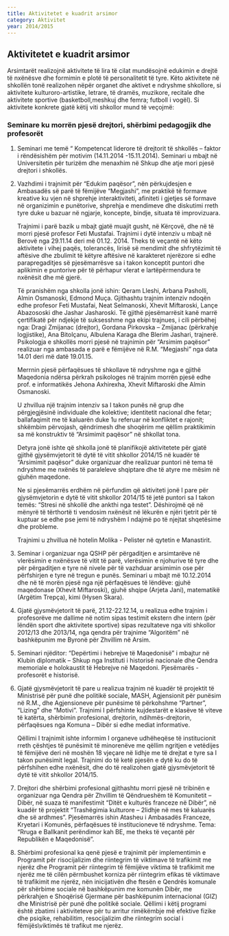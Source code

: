 ```yaml
---
title: Aktivitetet e kuadrit arsimor
category: Aktivitet
year: 2014/2015
---
```


## Aktivitetet e kuadrit arsimor

Arsimtarët realizojnë aktivitete të lira të cilat mundësojnë edukimin e drejtë
të nxënësve dhe formimin e plotë të personalitetit të tyre. Këto aktivitete në
shkollën tonë realizohen nëpër organet dhe aktivet e ndryshme shkollore, si
aktivitete kulturoro-artistike, letrare, të dramës, muzikore, recitale dhe aktivitete
sportive (basketboll,meshkuj dhe femra; futboll i vogël). Si aktivitete konkrete gjatë këtij
viti shkollor mund të veçojmë:

### Seminare ku morrën pjesë drejtori, shërbimi pedagogjik dhe profesorët

1. Seminari me temë “ Kompetencat liderore të drejtorit të shkollës – faktor i
   rëndësishëm për motivim (14.11.2014 -15.11.2014). Seminari u mbajt në Universitetin
   për turizëm dhe menaxhim në Shkup dhe atje mori pjesë drejtori i shkollës.
1. Vazhdimi i trajnimit për “Edukim paqësor”, nën përkujdesjen e Ambasadës së
   parë të fëmijëve “Megjashi”, me praktikë të formave kreative ku vjen në shprehje
   interaktiviteti, afiniteti i gjetjes së formave në organizimin e punëtorive, shprehja e
   mendimeve dhe diskutimi rreth tyre duke u bazuar në ngjarje, koncepte, bindje, situata
   të improvizuara.

   Trajnimi i parë bazik u mbajt gjatë muajit gusht, në Kërçovë, dhe në të morri
   pjesë profesor Feti Mustafai. Trajnimi i dytë intenziv u mbajt në Berovë nga 29.11.14 deri më 01.12. 2014. Theks të veçantë në këto aktivitete i vihej paqës, tolerancës, lirisë
   së mendimit dhe shfrytëzimit të aftësive dhe zbulimit të këtyre aftësive në karakteret
   njerëzore si edhe parapregaditjes së pjesëmarrësve sa i takon konceptit puntori dhe
   aplikimin e puntorive për të përhapur vlerat e lartëpërmendura te nxënësit dhe më gjerë.

   Të pranishëm nga shkolla jonë ishin: Qeram Lleshi, Arbana Pasholli, Almin
   Osmanoski, Edmond Muça. Gjithashtu trajnim intenziv ndoqën edhe profesor Feti
   Mustafai, Neat Selmanoski, Xhevit Miftaroski, Lançe Abazososki dhe Jashar
   Jasharoski. Të gjithë pjesëmarrësit kanë marrë çertifikatë për ndjekje të suksesshme
   nga ekipi trajnues, i cili përbëhej nga: Dragi Zmijanac (drejtor), Gordana Pirkovska –
   Zmijanac (përkrahje logjistike), Ana Bitolçanu, Albulena Karaga dhe Blerim Jashari,
   trajnerë. Psikologja e shkollës morri pjesë në trajnimin për “Arsimim paqësor” realizuar
   nga ambasada e parë e fëmijëve në R.M. “Megjashi” nga data 14.01 deri më datë
   19.01.15.

   Merrnin pjesë përfaqësues të shkollave të ndryshme nga e gjithë Maqedonia
   ndërsa përkrah psikologes në trajnim morrën pjesë edhe prof. e informatikës Jehona
   Axhirexha, Xhevit Miftaroski dhe Almin Osmanoski.

   U zhvillua një trajnim intenziv sa I takon punës në grup dhe përgjegjësinë
   individuale dhe kolektive; identitetit nacional dhe fetar; ballafaqimit me të kaluarën duke
   1u referuar në konfliktet e rajonit; shkëmbim përvojash, qëndrimesh dhe shoqërim me
   qëllim praktikimin sa më konstruktiv të “Arsimimit paqësor” në shkollat tona.

   Detyra jonë ishte që shkolla jonë të planifikojë aktivitetete për gjatë gjithë
   gjysëmvjetorit të dytë të vitit shkollor 2014/15 në kuadër të “Arsimimit paqësor” duke
   organizuar dhe realizuar puntori në tema të ndryshme me nxënës të paraleleve
   shqiptare dhe të atyre me mësim në gjuhën maqedone.

   Ne si pjesëmarrës erdhëm në përfundim që aktiviteti jonë I pare për
   gjysëmvjetorin e dytë të vitit shkollor 2014/15 të jetë puntori sa I takon temës: “Stresi në
   shkollë dhe ankthi nga testet”. Dëshirojmë që në mënyrë të tërthortë ti vendosim
   nxënësit në lëkurën e njëri tjetrit për të kuptuar se edhe pse jemi të ndryshëm I ndajmë po të njejtat shqetësime dhe probleme.

   Trajnimi u zhvillua në hotelin Molika - Pelister në qytetin e Manastirit.

1. Seminar i organizuar nga QSHP për përgaditjen e arsimtarëve në vlerësimin e
   nxënësve të vitit të parë, vlerësimin e njohurive të tyre dhe për përgaditjen e tyre në
   nivele për të vazhduar arsimimin ose për përfshirjen e tyre në tregun e punës. Seminari
   u mbajt më 10.12.2014 dhe në të morën pjesë nga një përfaqësues të lëndëve: gjuhë
   maqedonase (Xhevit Miftaroski), gjuhë shqipe (Arjeta Jani), matematikë (Argëtim
   Trepça), kimi (Hysen Skara).
1. Gjatë gjysmëvjetorit të parë, 21.12-22.12.14, u realizua edhe trajnim i
   profesorëve me dallime në notim sipas testimit ekstern dhe intern (për lëndën sport dhe
   aktivitete sportive) sipas rezultateve nga viti shkollor 2012/13 dhe 2013/14, nga qendra
   për trajnime “Algoritëm” në bashkëpunim me Byronë për Zhvillim në Arsim.
1. Seminari njëditor: “Depërtimi i hebrejve të Maqedonisë” i mbajtur në Klubin
   diplomatik – Shkup nga Instituti i historisë nacionale dhe Qendra memoriale e
   holokaustit të Hebrejve në Maqedoni. Pjesëmarës - profesorët e historisë.
1. Gjatë gjysmëvjetorit të pare u realizua trajnim në kuadër të projektit të Ministrisë
   për punë dhe politikë sociale, MASH, Agjensionit për punësim në R.M., dhe
   Agjensioneve për punësime të përkohshme “Partner”, “Lizing” dhe “Motivi”. Trajnimi I
   përfshinte kujdestarët e klasëve të viteve të katërta, shërbimin profesional, drejtorin,
   ndihmës-drejtorin, përfaqësues nga Komuna – Dibër si edhe mediat informative.

   Qëllimi I trajnimit ishte informim I organeve udhëheqëse të institucionit rreth
   çështjes të punësimit të minorenëve me qëllim ngritjen e vetëdijes të fëmijëve deri në
   moshën 18 vjeçare në lidhje me të drejtat e tyre sa I takon punësimit legal. Trajnimi do
   të ketë pjesën e dytë ku do të përfshihen edhe nxënësit, dhe do të realizohen gjatë
   gjysmëvjetorit të dytë të vitit shkollor 2014/15.

1. Drejtori dhe shërbimi profesional gjithashtu morri pjesë në tribinën e organizuar nga
   Qendra për Zhvillim të Qëndrueshëm të Komunitetit – Dibër, në suaza të manifestimit
   “Ditët e kulturës franceze në Dibër”, në kuadër të projektit “Trashëgimia kulturore –
   2lidhje në mes të kaluarës dhe së ardhmes”. Pjesëmarrës ishin Atasheu i Ambasadës
   Franceze, Kryetari i Komunës, përfaqësues të institucioneve të ndryshme. Tema:
   “Rruga e Ballkanit perëndimor kah BE, me theks të veçantë për Republikën e
   Maqedonisë”.
1. Shërbimi profesional ka qenë pjesë e trajnimit për implementimin e Programit për
   risocijalizim dhe riintegrim të viktimave të trafikimit me njerëz dhe Programit për
   riintegrim të fëmijëve viktima të trafikimit me njerëz me të cilën përmbushet korniza për
   riintegrim efikas të viktimave të trafikimit me njerëz, nën inicijativën dhe ftesën e
   Qendrës komunale për shërbime sociale në bashkëpunim me komunën Dibër, me
   përkrahjen e Shoqërisë Gjermane për bashkëpunim internacional (GIZ) dhe Ministrisë
   për punë dhe politikë sociale. Qëllimi i këtij programi është zbatimi i aktiviteteve për tu
   arritur rimëkëmbje më efektive fizike dhe psiqike, rehabilitim, resocijalizim dhe
   riintegrim social i fëmijës\viktimës të trafikut me njerëz.
